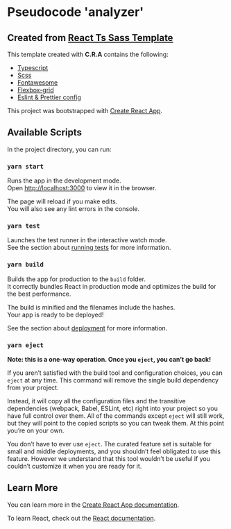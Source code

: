 # Pseudocode 'analyzer'

## Created from [React Ts Sass Template](https://github.com/cddemar/react-ts-sass-template)

<p>This template created with <strong>C.R.A</strong> contains the following:</p>
<ul>
    <li>
        <a href="https://create-react-app.dev/docs/adding-typescript/">Typescript</a>
    </li>
    <li>
        <a href="https://create-react-app.dev/docs/adding-a-sass-stylesheet/">Scss</a>
    </li>
    <li>
        <a href="https://fontawesome.com/how-to-use/on-the-web/using-with/react">Fontawesome</a>
    </li>
    <li>
        <a href="https://loicmahieu.github.io/react-styled-flexboxgrid/demo/index.html">
            Flexbox-grid
        </a>
    </li>
    <li>
        <a href="https://www.sitepoint.com/react-with-typescript-best-practices/">
            Eslint & Prettier config
        </a>
    </li>
</ul>

This project was bootstrapped with [Create React App](https://github.com/facebook/create-react-app).

## Available Scripts

In the project directory, you can run:

### `yarn start`

Runs the app in the development mode.\
Open [http://localhost:3000](http://localhost:3000) to view it in the browser.

The page will reload if you make edits.\
You will also see any lint errors in the console.

### `yarn test`

Launches the test runner in the interactive watch mode.\
See the section about [running tests](https://facebook.github.io/create-react-app/docs/running-tests) for more information.

### `yarn build`

Builds the app for production to the `build` folder.\
It correctly bundles React in production mode and optimizes the build for the best performance.

The build is minified and the filenames include the hashes.\
Your app is ready to be deployed!

See the section about [deployment](https://facebook.github.io/create-react-app/docs/deployment) for more information.

### `yarn eject`

**Note: this is a one-way operation. Once you `eject`, you can’t go back!**

If you aren’t satisfied with the build tool and configuration choices, you can `eject` at any time. This command will remove the single build dependency from your project.

Instead, it will copy all the configuration files and the transitive dependencies (webpack, Babel, ESLint, etc) right into your project so you have full control over them. All of the commands except `eject` will still work, but they will point to the copied scripts so you can tweak them. At this point you’re on your own.

You don’t have to ever use `eject`. The curated feature set is suitable for small and middle deployments, and you shouldn’t feel obligated to use this feature. However we understand that this tool wouldn’t be useful if you couldn’t customize it when you are ready for it.

## Learn More

You can learn more in the [Create React App documentation](https://facebook.github.io/create-react-app/docs/getting-started).

To learn React, check out the [React documentation](https://reactjs.org/).
